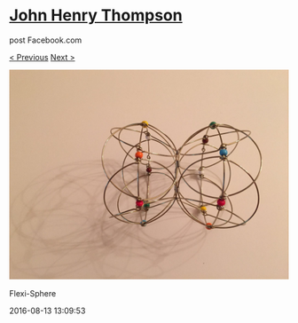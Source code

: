 # [John Henry Thompson](../README.md)
post Facebook.com

[< Previous](2016-08-13-11.md) [Next >](2016-08-13-13.md)

[![](../media/2016-08-13/Flexi-Sphere-11.jpg)](../README.md)

Flexi-Sphere

2016-08-13 13:09:53